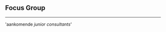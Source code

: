 <!-- .slide: data-background="#009EE0"> -->
<!-- .slide: data-background-image="css/theme/images/bg-intro.jpg"> -->
<!-- .slide: data-background-size="cover"> -->

## Focus Group
---
'aankomende *junior consultants*'